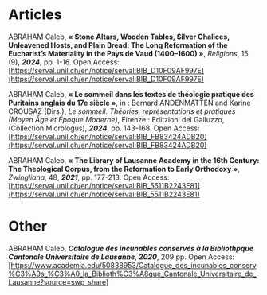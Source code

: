# Articles

ABRAHAM Caleb, **« Stone Altars, Wooden Tables, Silver Chalices, Unleavened Hosts, and Plain Bread: The Long Reformation of the Eucharist’s Materiality in the Pays de Vaud (1400–1600) »**, *Religions*, 15 (9), ***2024***, pp. 1-16. Open Access: [https://serval.unil.ch/en/notice/serval:BIB_D10F09AF997E](https://serval.unil.ch/en/notice/serval:BIB_D10F09AF997E)

ABRAHAM Caleb, **« Le sommeil dans les textes de théologie pratique des Puritains anglais du 17e siècle »**, in : Bernard ANDENMATTEN and Karine CROUSAZ (Dirs.), *Le sommeil. Théories, représentations et pratiques (Moyen Âge et Époque Moderne)*, Firenze : Editzioni del Galluzzo, (Collection Micrologus), ***2024***, pp. 143-168. Open Access: [https://serval.unil.ch/en/notice/serval:BIB_FB83424ADB20](https://serval.unil.ch/en/notice/serval:BIB_FB83424ADB20)

ABRAHAM Caleb, **« The Library of Lausanne Academy in the 16th Century: The Theological Corpus, from the Reformation to Early Orthodoxy »**, *Zwingliana*, 48, ***2021***, pp. 177-213. Open Access: [https://serval.unil.ch/en/notice/serval:BIB_5511B2243E81](https://serval.unil.ch/en/notice/serval:BIB_5511B2243E81)



# Other

ABRAHAM Caleb, ***Catalogue des incunables conservés à la Bibliothpque Cantonale Universitaire de Lausanne***, ***2020***, 209 pp. Open Access: [https://www.academia.edu/50838953/Catalogue_des_incunables_conserv%C3%A9s_%C3%A0_la_Biblioth%C3%A8que_Cantonale_Universitaire_de_Lausanne?source=swp_share]
